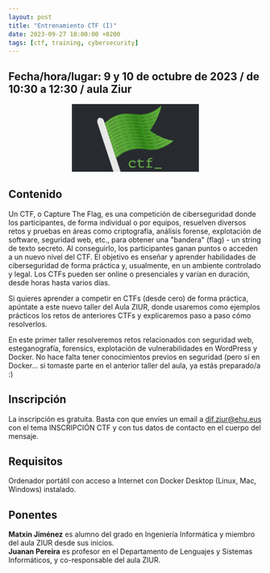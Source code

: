 ```yaml
---
layout: post
title: "Entrenamiento CTF (I)"
date: 2023-09-27 10:00:00 +0200
tags: [ctf, training, cybersecurity]
---
```


## Fecha/hora/lugar: 9 y 10 de octubre de 2023 / de 10:30 a 12:30 / aula Ziur

<div style="text-align: center;">
<img src="/assets/img/posts/ctf.jpg" alt="Training CTF" title="Training CTF" width="50%" />
</div>

## Contenido

Un CTF, o Capture The Flag, es una competición de ciberseguridad donde los participantes, de forma individual o por equipos, resuelven diversos retos y pruebas en áreas como criptografía, análisis forense, explotación de software, seguridad web, etc., para obtener una "bandera" (flag) - un string de texto secreto. Al conseguirlo, los participantes ganan puntos o acceden a un nuevo nivel del CTF. El objetivo es enseñar y aprender habilidades de ciberseguridad de forma práctica y, usualmente, en un ambiente controlado y legal. Los CTFs pueden ser online o presenciales y varían en duración, desde horas hasta varios días.


Si quieres aprender a competir en CTFs (desde cero) de forma práctica, apúntate a este nuevo taller del Aula ZIUR, donde usaremos como ejemplos prácticos los retos de anteriores CTFs y explicaremos paso a paso cómo resolverlos.

En este primer taller resolveremos retos relacionados con seguridad web, esteganografía, forensics, explotación de vulnerabilidades en WordPress y Docker. No hace falta tener conocimientos previos en seguridad (pero sí en Docker... si tomaste parte en el anterior taller del aula, ya estás preparado/a :)


## Inscripción

La inscripción es gratuita. Basta con que envíes un email a dif.ziur@ehu.eus con el tema INSCRIPCIÓN CTF y con tus datos de contacto en el cuerpo del mensaje. 

## Requisitos

Ordenador portátil con acceso a Internet con Docker Desktop (Linux, Mac, Windows) instalado.


## Ponentes

**Matxin Jiménez** es alumno del grado en Ingeniería Informática y miembro del aula ZIUR desde sus inicios.  
**Juanan Pereira** es profesor en el Departamento de Lenguajes y Sistemas Informáticos, y co-responsable del aula ZIUR.  



